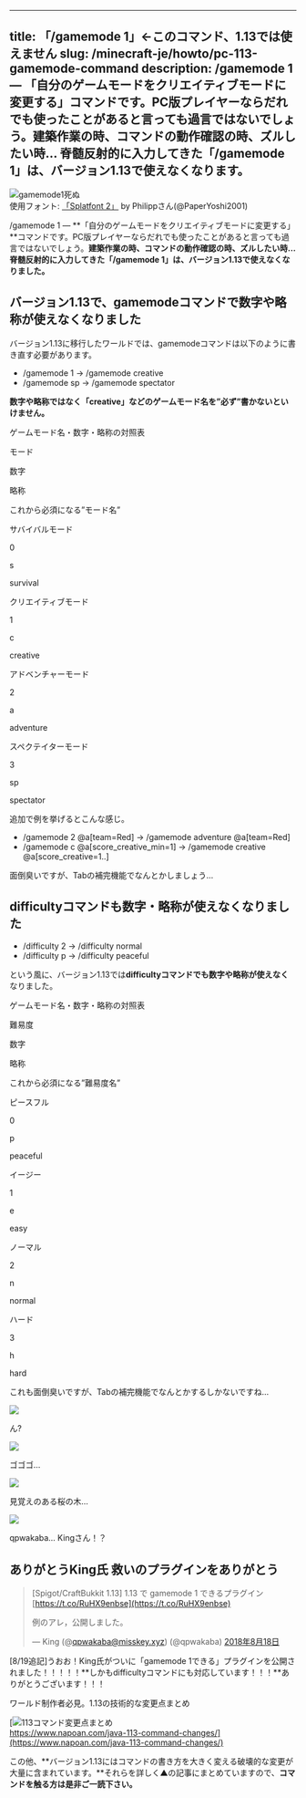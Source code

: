 
---
title: 「/gamemode 1」←このコマンド、1.13では使えません
slug: /minecraft-je/howto/pc-113-gamemode-command
description: /gamemode 1 ― 「自分のゲームモードをクリエイティブモードに変更する」コマンドです。PC版プレイヤーならだれでも使ったことがあると言っても過言ではないでしょう。建築作業の時、コマンドの動作確認の時、ズルしたい時… 脊髄反射的に入力してきた「/gamemode 1」は、バージョン1.13で使えなくなります。
---

![gamemode1死ぬ](https://cdn-ak.f.st-hatena.com/images/fotolife/s/sasigume/20210208/20210208104700.png)  
使用フォント: [「Splatfont 2」](http://paperyoshi.at/product/splatfont-2/) by Philippさん(@PaperYoshi2001)

/gamemode 1 ― **「自分のゲームモードをクリエイティブモードに変更する」**コマンドです。PC版プレイヤーならだれでも使ったことがあると言っても過言ではないでしょう。**建築作業の時、コマンドの動作確認の時、ズルしたい時… 脊髄反射的に入力してきた「/gamemode 1」は、バージョン1.13で使えなくなりました。**

## バージョン1.13で、gamemodeコマンドで数字や略称が使えなくなりました

バージョン1.13に移行したワールドでは、gamemodeコマンドは以下のように書き直す必要があります。

*   /gamemode 1 → /gamemode creative
*   /gamemode sp → /gamemode spectator

**数字や略称ではなく「creative」などのゲームモード名を”必ず”書かないといけません。**

ゲームモード名・数字・略称の対照表

モード

数字

略称

これから必須になる”モード名”

サバイバルモード

0

s

survival

クリエイティブモード

1

c

creative

アドベンチャーモード

2

a

adventure

スペクテイターモード

3

sp

spectator

追加で例を挙げるとこんな感じ。

*   /gamemode 2 @a\[team=Red\] → /gamemode adventure @a\[team=Red\]
*   /gamemode c @a\[score\_creative\_min=1\] → /gamemode creative @a\[score\_creative=1..\]

面倒臭いですが、Tabの補完機能でなんとかしましょう…

## difficultyコマンドも数字・略称が使えなくなりました

*   /difficulty 2 → /difficulty normal
*   /difficulty p → /difficulty peaceful

という風に、バージョン1.13では**difficultyコマンドでも数字や略称が使えなく**なりました。

ゲームモード名・数字・略称の対照表

難易度

数字

略称

これから必須になる”難易度名”

ピースフル

0

p

peaceful

イージー

1

e

easy

ノーマル

2

n

normal

ハード

3

h

hard

これも面倒臭いですが、Tabの補完機能でなんとかするしかないですね…

![](https://cdn-ak.f.st-hatena.com/images/fotolife/s/sasigume/20210208/20210208105254.png)

ん?

![](https://cdn-ak.f.st-hatena.com/images/fotolife/s/sasigume/20210208/20210208102607.png)

ゴゴゴ…

![](https://cdn-ak.f.st-hatena.com/images/fotolife/s/sasigume/20210208/20210208103937.png)

見覚えのある桜の木…

![](https://cdn-ak.f.st-hatena.com/images/fotolife/s/sasigume/20210208/20210208105348.png)

qpwakaba… Kingさん！？

## ありがとうKing氏 救いのプラグインをありがとう

> \[Spigot/CraftBukkit 1.13\] 1.13 で gamemode 1 できるプラグイン [https://t.co/RuHX9enbse](https://t.co/RuHX9enbse)
> 
> 例のアレ，公開しました。
> 
> — K͏i͏n͏g͏ (@qpwakaba@misskey.xyz) (@qpwakaba) [2018年8月18日](https://twitter.com/qpwakaba/status/1030764230457221120?ref_src=twsrc%5Etfw)

\[8/19追記\]うおお！King氏がついに「gamemode 1できる」プラグインを公開されました！！！！！**しかもdifficultyコマンドにも対応しています！！！**ありがとうございます！！！

ワールド制作者必見。1.13の技術的な変更点まとめ

[![113コマンド変更点まとめ](https://cdn-ak.f.st-hatena.com/images/fotolife/s/sasigume/20210208/20210208104542.png)  
https://www.napoan.com/java-113-command-changes/](https://www.napoan.com/java-113-command-changes/)

この他、**バージョン1.13にはコマンドの書き方を大きく変える破壊的な変更が大量に含まれています。**それらを詳しく▲の記事にまとめていますので、**コマンドを触る方は是非ご一読下さい。**
